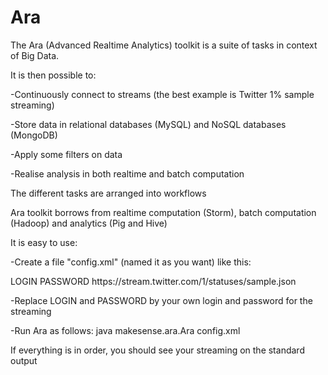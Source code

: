 Ara
===

The Ara (Advanced Realtime Analytics) toolkit is a suite of tasks in context of Big Data.

It is then possible to:

-Continuously connect to streams (the best example is Twitter 1% sample streaming)

-Store data in relational databases (MySQL) and NoSQL databases (MongoDB)

-Apply some filters on data 

-Realise analysis in both realtime and batch computation

The different tasks are arranged into workflows

Ara toolkit borrows from realtime computation (Storm), batch computation (Hadoop) and analytics (Pig and Hive)

It is easy to use: 

-Create a file "config.xml" (named it as you want) like this: 

   <?xml version="1.0" encoding="UTF-8"?>
   <config>
      <login>LOGIN</login>
      <password>PASSWORD</password>
      <URL>https://stream.twitter.com/1/statuses/sample.json</URL>
   </config>

-Replace LOGIN and PASSWORD by your own login and password for the streaming

-Run Ara as follows: java makesense.ara.Ara config.xml

If everything is in order, you should see your streaming on the standard output
